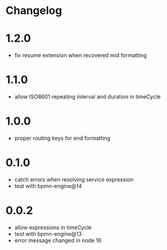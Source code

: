 Changelog
=========

# 1.2.0

- fix resume extension when recovered mid formatting

# 1.1.0

- allow ISO8601 repeating interval and duration in timeCycle

# 1.0.0

- proper routing keys for end formatting

# 0.1.0

- catch errors when resolving service expression
- test with bpmn-engine@14

# 0.0.2

- allow expressions in timeCycle
- test with bpmn-engine@13
- error message changed in node 16
